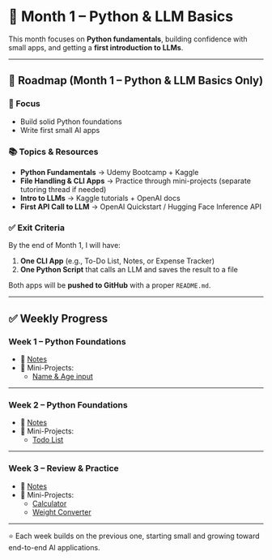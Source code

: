# 📘 Month 1 – Python & LLM Basics  

This month focuses on **Python fundamentals**, building confidence with small apps, and getting a **first introduction to LLMs**.  

---

## 📅 Roadmap (Month 1 – Python & LLM Basics Only)  

### 🎯 Focus
- Build solid Python foundations  
- Write first small AI apps  

### 📚 Topics & Resources
- **Python Fundamentals** → Udemy Bootcamp + Kaggle  
- **File Handling & CLI Apps** → Practice through mini-projects (separate tutoring thread if needed)  
- **Intro to LLMs** → Kaggle tutorials + OpenAI docs  
- **First API Call to LLM** → OpenAI Quickstart / Hugging Face Inference API  

### ✅ Exit Criteria
By the end of Month 1, I will have:  
1. **One CLI App** (e.g., To-Do List, Notes, or Expense Tracker)  
2. **One Python Script** that calls an LLM and saves the result to a file  

Both apps will be **pushed to GitHub** with a proper `README.md`.  

---

## ✅ Weekly Progress  

### Week 1 – Python Foundations  
- 📝 [Notes](week-01/notes.md)  
- 📂 Mini-Projects:  
  - [Name & Age input](week-01/mini-projects/01_name_age/README.md)  

---

### Week 2 – Python Foundations  
- 📝 [Notes](week-02/notes.md)  
- 📂 Mini-Projects:  
  - [Todo List](week-02/mini-projects/02_todo_cli/README.md)  

---

### Week 3 – Review & Practice  
- 📝 [Notes](week-03/notes.md)  
- 📂 Mini-Projects:  
  - [Calculator](week-03/mini-projects/calculator/README.md)  
  - [Weight Converter](week-03/mini-projects/weight-converter/README.md)  

---
⭐ Each week builds on the previous one, starting small and growing toward end-to-end AI applications.
